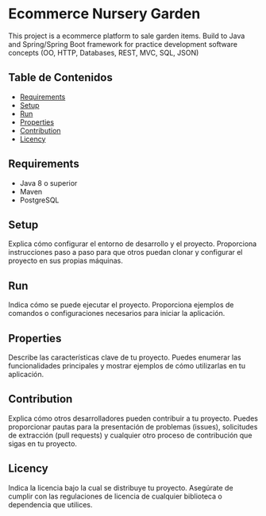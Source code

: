 # Ecommerce Nursery Garden

This project is a ecommerce platform to sale garden items. Build to Java and Spring/Spring Boot framework for practice development software concepts (OO, HTTP, Databases, REST, MVC, SQL, JSON)

## Table de Contenidos

- [Requirements](#requisitos)
- [Setup](#configuración)
- [Run](#ejecución)
- [Properties](#características)
- [Contribution](#contribución)
- [Licency](#licencia)

## Requirements

- Java 8 o superior
- Maven
- PostgreSQL

## Setup

Explica cómo configurar el entorno de desarrollo y el proyecto. Proporciona instrucciones paso a paso para que otros puedan clonar y configurar el proyecto en sus propias máquinas.

## Run

Indica cómo se puede ejecutar el proyecto. Proporciona ejemplos de comandos o configuraciones necesarios para iniciar la aplicación.

## Properties

Describe las características clave de tu proyecto. Puedes enumerar las funcionalidades principales y mostrar ejemplos de cómo utilizarlas en tu aplicación.

## Contribution

Explica cómo otros desarrolladores pueden contribuir a tu proyecto. Puedes proporcionar pautas para la presentación de problemas (issues), solicitudes de extracción (pull requests) y cualquier otro proceso de contribución que sigas en tu proyecto.

## Licency

Indica la licencia bajo la cual se distribuye tu proyecto. Asegúrate de cumplir con las regulaciones de licencia de cualquier biblioteca o dependencia que utilices.

